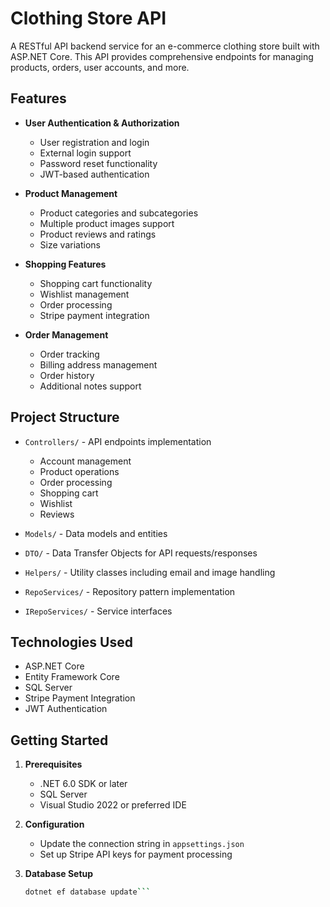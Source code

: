 # Clothing Store API

A RESTful API backend service for an e-commerce clothing store built with ASP.NET Core. This API provides comprehensive endpoints for managing products, orders, user accounts, and more.

## Features

- **User Authentication & Authorization**
  - User registration and login
  - External login support
  - Password reset functionality
  - JWT-based authentication

- **Product Management**
  - Product categories and subcategories
  - Multiple product images support
  - Product reviews and ratings
  - Size variations

- **Shopping Features**
  - Shopping cart functionality
  - Wishlist management
  - Order processing
  - Stripe payment integration

- **Order Management**
  - Order tracking
  - Billing address management
  - Order history
  - Additional notes support

## Project Structure

- `Controllers/` - API endpoints implementation
  - Account management
  - Product operations
  - Order processing
  - Shopping cart
  - Wishlist
  - Reviews

- `Models/` - Data models and entities
- `DTO/` - Data Transfer Objects for API requests/responses
- `Helpers/` - Utility classes including email and image handling
- `RepoServices/` - Repository pattern implementation
- `IRepoServices/` - Service interfaces

## Technologies Used

- ASP.NET Core
- Entity Framework Core
- SQL Server
- Stripe Payment Integration
- JWT Authentication

## Getting Started

1. **Prerequisites**
   - .NET 6.0 SDK or later
   - SQL Server
   - Visual Studio 2022 or preferred IDE

2. **Configuration**
   - Update the connection string in `appsettings.json`
   - Set up Stripe API keys for payment processing

3. **Database Setup**
   ```bash
   dotnet ef database update```